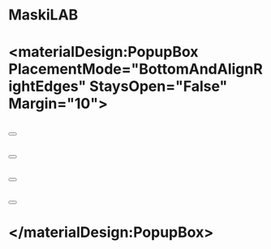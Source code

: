 # MaskiLAB

#  <StackPanel Orientation="Horizontal" HorizontalAlignment="Right">
#               <TextBlock Text="Serh_Zik" VerticalAlignment="Center" FontSize="16"/>
#              <materialDesign:PopupBox PlacementMode="BottomAndAlignRightEdges" StaysOpen="False" Margin="10">
#                 <StackPanel Width="150">
#                    <Button Content="Настройки"/>
#                   <Button Content="Аккаунт"/>
#                  <Button Content="Поддержка"/>
#                 <Separator/>
#                <Button Content="Выйти"/>
#           </StackPanel>
#      </materialDesign:PopupBox>
# </StackPanel>
